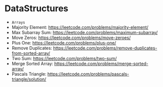 # DataStructures
- `Arrays`
- Majority Element: https://leetcode.com/problems/majority-element/
- Max Subarray Sum: https://leetcode.com/problems/maximum-subarray/
- Move Zeros: https://leetcode.com/problems/move-zeroes/
- Plus One: https://leetcode.com/problems/plus-one/
- Remove Duplicates: https://leetcode.com/problems/remove-duplicates-from-sorted-array/
- Two Sum: https://leetcode.com/problems/two-sum/
- Merge Sorted Array: https://leetcode.com/problems/merge-sorted-array/
- Pascals Triangle: https://leetcode.com/problems/pascals-triangle/solution/ 
